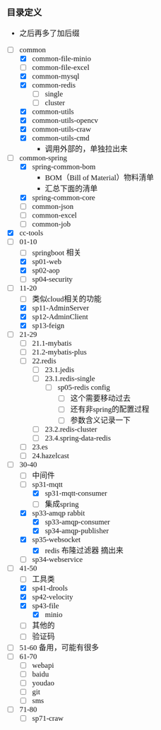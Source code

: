 <span  style="font-family: Simsun,serif; font-size: 17px; ">

### 目录定义

- 之后再多了加后缀
- [ ] common
    - [x] common-file-minio
    - [ ] common-file-excel
    - [x] common-mysql
    - [x] common-redis
        - [ ] single
        - [ ] cluster
    - [x] common-utils
    - [x] common-utils-opencv
    - [x] common-utils-craw
    - [x] common-utils-cmd
        - 调用外部的，单独拉出来
- [ ] common-spring
    - [x] spring-common-bom
        - BOM（Bill of Material）物料清单
        - 汇总下面的清单
    - [x] spring-common-core
    - [ ] common-json
    - [ ] common-excel
    - [ ] common-job
- [x] cc-tools
- [ ] 01-10
    - [ ] springboot 相关
    - [x] sp01-web
    - [x] sp02-aop
    - [ ] sp04-security
- [ ] 11-20
    - [ ] 类似cloud相关的功能
    - [x] sp11-AdminServer
    - [x] sp12-AdminClient
    - [x] sp13-feign
- [ ] 21-29
    - [ ] 21.1-mybatis
    - [ ] 21.2-mybatis-plus
    - [ ] 22.redis
        - [ ] 23.1.jedis
        - [ ] 23.1.redis-single
            - [ ] sp05-redis config
                - [ ] 这个需要移动过去
                - [ ] 还有非spring的配置过程
                - [ ] 参数含义记录一下
        - [ ] 23.2.redis-cluster
        - [ ] 23.4.spring-data-redis
    - [ ] 23.es
    - [ ] 24.hazelcast
- [ ] 30-40
    - [ ] 中间件
    - [ ] sp31-mqtt
        - [x] sp31-mqtt-consumer
        - [ ] 集成spring
    - [x] sp33-amqp rabbit
        - [x] sp33-amqp-consumer
        - [x] sp34-amqp-publisher
    - [x] sp35-websocket
        - [x] redis 布隆过滤器 摘出来
    - [ ] sp34-webservice
- [ ] 41-50
    - [ ] 工具类
    - [x] sp41-drools
    - [x] sp42-velocity
    - [x] sp43-file
        - [x] minio
    - [ ] 其他的
    - [ ] 验证码
- [ ] 51-60 备用，可能有很多
- [ ] 61-70
    - [ ] webapi
    - [ ] baidu
    - [ ] youdao
    - [ ] git
    - [ ] sms
- [ ] 71-80
    - [ ] sp71-craw

</span>